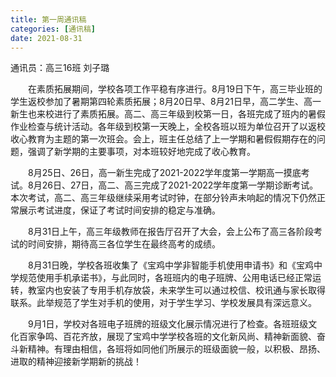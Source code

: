 ```yaml
---
title: 第一周通讯稿
categories: [通讯稿]
date: 2021-08-31
---
```


通讯员：高三16班 刘子璐


　　在素质拓展期间，学校各项工作平稳有序进行。8月19日下午，高三毕业班的学生返校参加了暑期第四轮素质拓展；8月20日早、8月21日早，高二学生、高一新生也来校进行了素质拓展。高二、高三年级到校第一日，各班完成了班内的暑假作业检查与统计活动。各年级到校第一天晚上，全校各班以班为单位召开了以返校收心教育为主题的第一次班会。会上，班主任总结了上一学期和暑假假期存在的问题，强调了新学期的主要事项，对本班较好地完成了收心教育。

　　8月25日、26日，高一新生完成了2021-2022学年度第一学期高一摸底考试。8月26日、27日，高二、高三完成了2021-2022学年度第一学期诊断考试。本次考试，高二、高三年级继续采用考试时钟，在部分铃声未响起的情况下仍然正常展示考试进度，保证了考试时间安排的稳定与准确。

　　8月31日上午，高三年级教师在报告厅召开了大会，会上公布了高三各阶段考试的时间安排，期待高三各位学生在最终高考的成绩。

　　8月31日晚，学校各班收集了《宝鸡中学非智能手机使用申请书》和《宝鸡中学规范使用手机承诺书》，与此同时，各班班内的电子班牌、公用电话已经正常运转，教室内也安装了专用手机存放袋，未来学生可以通过校信、校讯通与家长取得联系。此举规范了学生对手机的使用，对于学生学习、学校发展具有深远意义。

　　9月1日，学校对各班电子班牌的班级文化展示情况进行了检查。各班班级文化百家争鸣、百花齐放，展现了宝鸡中学学校各班的文化新风尚、精神新面貌、奋斗新精神。有理由相信，各班将如同他们所展示的班级面貌一般，以积极、昂扬、进取的精神迎接新学期新的挑战！
